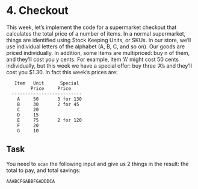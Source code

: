 # 4. Checkout

This week, let’s implement the code for a supermarket checkout that calculates the total price of a number of items. In a normal supermarket, things are identified using Stock Keeping Units, or SKUs. In our store, we’ll use individual letters of the alphabet (A, B, C, and so on). Our goods are priced individually. In addition, some items are multipriced: buy n of them, and they’ll cost you y cents. For example, item ‘A’ might cost 50 cents individually, but this week we have a special offer: buy three ‘A’s and they’ll cost you $1.30. In fact this week’s prices are:

```
   Item   Unit      Special
         Price     Price
  --------------------------
    A     50       3 for 130
    B     30       2 for 45
    C     20
    D     15
    E     75       2 for 120
    F     20
    G     10
```

## Task

You need to `scan` the following input and give us 2 things in the result: the total to pay, and total savings:

`AAABCFGABBFGADDDCA`
